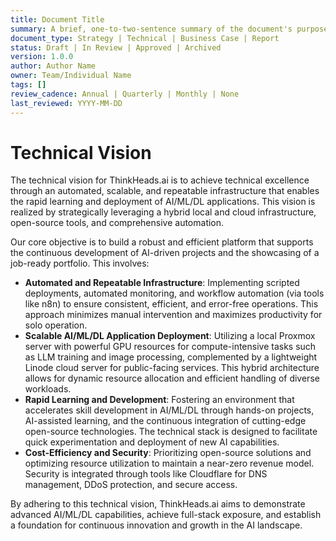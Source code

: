 ```yaml
---
title: Document Title
summary: A brief, one-to-two-sentence summary of the document's purpose and content.
document_type: Strategy | Technical | Business Case | Report
status: Draft | In Review | Approved | Archived
version: 1.0.0
author: Author Name
owner: Team/Individual Name
tags: []
review_cadence: Annual | Quarterly | Monthly | None
last_reviewed: YYYY-MM-DD
---
```

# Technical Vision

The technical vision for ThinkHeads.ai is to achieve technical excellence through an automated, scalable, and repeatable infrastructure that enables the rapid learning and deployment of AI/ML/DL applications. This vision is realized by strategically leveraging a hybrid local and cloud infrastructure, open-source tools, and comprehensive automation.

Our core objective is to build a robust and efficient platform that supports the continuous development of AI-driven projects and the showcasing of a job-ready portfolio. This involves:

*   **Automated and Repeatable Infrastructure**: Implementing scripted deployments, automated monitoring, and workflow automation (via tools like n8n) to ensure consistent, efficient, and error-free operations. This approach minimizes manual intervention and maximizes productivity for solo operation.
*   **Scalable AI/ML/DL Application Deployment**: Utilizing a local Proxmox server with powerful GPU resources for compute-intensive tasks such as LLM training and image processing, complemented by a lightweight Linode cloud server for public-facing services. This hybrid architecture allows for dynamic resource allocation and efficient handling of diverse workloads.
*   **Rapid Learning and Development**: Fostering an environment that accelerates skill development in AI/ML/DL through hands-on projects, AI-assisted learning, and the continuous integration of cutting-edge open-source technologies. The technical stack is designed to facilitate quick experimentation and deployment of new AI capabilities.
*   **Cost-Efficiency and Security**: Prioritizing open-source solutions and optimizing resource utilization to maintain a near-zero revenue model. Security is integrated through tools like Cloudflare for DNS management, DDoS protection, and secure access.

By adhering to this technical vision, ThinkHeads.ai aims to demonstrate advanced AI/ML/DL capabilities, achieve full-stack exposure, and establish a foundation for continuous innovation and growth in the AI landscape.

